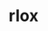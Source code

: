 ---
title: rlox
description: Compiler for the Lox programming language written in Rust.
tags:
- Rust
- Compiler
source: https://github.com/hammadmajid/rlox
status: In progress
---